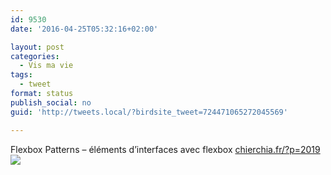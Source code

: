```yaml
---
id: 9530
date: '2016-04-25T05:32:16+02:00'

layout: post
categories:
  - Vis ma vie
tags:
  - tweet
format: status
publish_social: no
guid: 'http://tweets.local/?birdsite_tweet=724471065272045569'

---
```


Flexbox Patterns – éléments d’interfaces avec flexbox [chierchia.fr/?p=2019](http://chierchia.fr/?p=2019) ![](http://tweets.local/wp-content/uploads/twitter-archive/tweets_media/724471065272045569-Cg3WmC-WIAALFJ-.png)